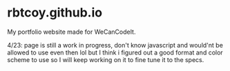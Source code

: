 # rbtcoy.github.io

My portfolio website made for WeCanCodeIt.

4/23: page is still a work in progress, don't know javascript and would'nt be allowed to use even then lol but I think i figured out a good format and color scheme to use so I will keep working on it to fine tune it to the specs.